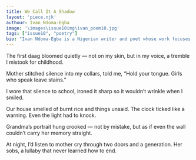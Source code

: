```yaml
---
title: We Call It A Shadow
layout: 'piece.njk'
authour: Ivan Ndoma-Egba
image: '\images\issue10img\ivan_poem10.jpg'
tags: ["issue10", "poetry"]
bio: "Ivan Ndoma-Egba is a Nigerian writer and poet whose work focuses on the intersection of personal identity, social narratives, and emotional resilience. His writing explores themes of love, loss, and the human experience, blending poetic imagery with raw emotion. With a passion for storytelling, Ivan’s work has been featured in various online platforms and literary journals. When he's not writing, he is researching emerging technologies and exploring the depths of his creative expression through both written and digital mediums. He is currently focused on his journey as a writer and storyteller, navigating the complexities of his cultural roots."
---
```

The first daag bloomed quietly —
not on my skin, but in my voice,
a tremble I mistook for childhood.

Mother stitched silence into my collars,
told me, “Hold your tongue.
Girls who speak leave stains.”

I wore that silence to school,
ironed it sharp so it wouldn’t wrinkle
when I smiled.

Our house smelled of burnt rice
and things unsaid.
The clock ticked like a warning.
Even the light had to knock.

Grandma’s portrait hung crooked —
not by mistake,
but as if even the wall
couldn’t carry her memory straight.

At night, I’d listen to mother cry
through two doors and a generation.
Her sobs, a lullaby
that never learned how to end.
